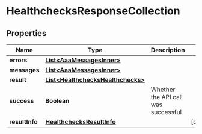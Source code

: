 

# HealthchecksResponseCollection


## Properties

| Name | Type | Description | Notes |
|------------ | ------------- | ------------- | -------------|
|**errors** | [**List&lt;AaaMessagesInner&gt;**](AaaMessagesInner.md) |  |  |
|**messages** | [**List&lt;AaaMessagesInner&gt;**](AaaMessagesInner.md) |  |  |
|**result** | [**List&lt;HealthchecksHealthchecks&gt;**](HealthchecksHealthchecks.md) |  |  |
|**success** | **Boolean** | Whether the API call was successful |  |
|**resultInfo** | [**HealthchecksResultInfo**](HealthchecksResultInfo.md) |  |  [optional] |




